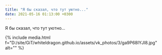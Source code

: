 ```yaml
---
title: "Я бы сказал, что тут уютно..."
date: 2021-05-16 01:13:00 +0300
---
```


Я бы сказал, что тут уютно...

{% include media.html f="D:/site/GiT/whiteldragon.github.io/assets/vk_photos/3/ga9P68IYJI8.jpg" alt="" %}
